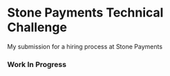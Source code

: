 # Stone Payments Technical Challenge
My submission for a hiring process at Stone Payments

### Work In Progress